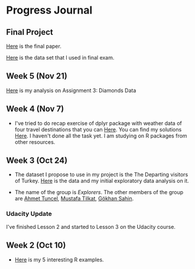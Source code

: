 
# Progress Journal

## Final Project

[Here](files/Bengisu_Final_03.html) is the final paper.

[Here](https://github.com/MEF-BDA503/pj-Bengisunz/blob/master/files/foreignstudentstr.RData) is the data set that l used in final exam.

## Week 5 (Nov 21)

[Here](files/diamonds_price_prediction_r_markdownfile_v3.html) is my analysis on Assignment 3: Diamonds Data


## Week 4 (Nov 7)

+ l've tried to do recap exercise of dplyr package with weather data of four travel destinations that you can [Here](https://mef-bda503.github.io/files/tidyverse_recap_p1.html). You can find my solutions [Here](files/Travel_Weather_Exercise.html). I haven't done all the task yet. l am studying on R packages from other resources. 



## Week 3 (Oct 24)

+ The dataset I propose to use in my project is the The Departing visitors of Turkey. [Here](files/TurismStats.html) is the data and my initial exploratory data analysis on it.

 + The name of the group is _Explorers_. The other members of the group are 
   [Ahmet Tuncel](https://github.com/MEF-BDA503/pj-AhmetTuncel),
   [Mustafa Tilkat](https://github.com/MEF-BDA503/pj-mustafatilkat),
   [Gökhan Sahin](https://github.com/MEF-BDA503/pj-gokhansahin4).

### Udacity Update

I've finished Lesson 2 and started to Lesson 3 on the Udacity course.


## Week 2 (Oct 10)

+ [Here](files/R_Resources.html) is my 5 interesting R examples. 
